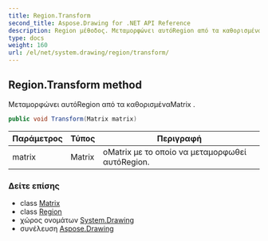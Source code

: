 ```yaml
---
title: Region.Transform
second_title: Aspose.Drawing for .NET API Reference
description: Region μέθοδος. Μεταμορφώνει αυτόRegion από τα καθορισμέναMatrix .
type: docs
weight: 160
url: /el/net/system.drawing/region/transform/
---
```

## Region.Transform method

Μεταμορφώνει αυτόRegion από τα καθορισμέναMatrix .

```csharp
public void Transform(Matrix matrix)
```

| Παράμετρος | Τύπος | Περιγραφή |
| --- | --- | --- |
| matrix | Matrix | οMatrix με το οποίο να μεταμορφωθεί αυτόRegion. |

### Δείτε επίσης

* class [Matrix](../../../system.drawing.drawing2d/matrix/)
* class [Region](../)
* χώρος ονομάτων [System.Drawing](../../region/)
* συνέλευση [Aspose.Drawing](../../../)


